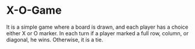 # X-O-Game
It is a simple game where a board is drawn, and each player has a choice either X or O marker. In each turn if a player marked a full row, column, or diagonal, he wins. Otherwise, it is a tie.

